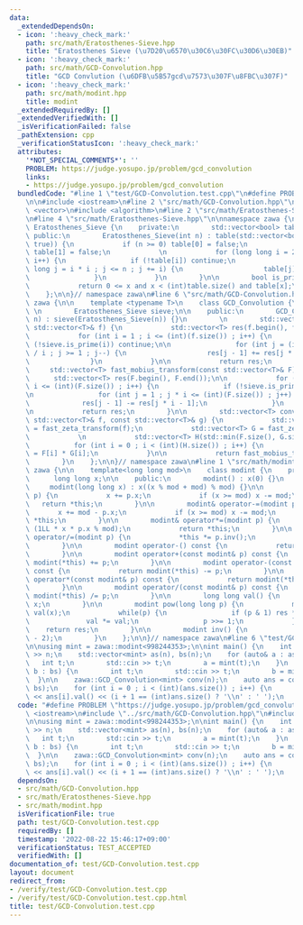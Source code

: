 ```yaml
---
data:
  _extendedDependsOn:
  - icon: ':heavy_check_mark:'
    path: src/math/Eratosthenes-Sieve.hpp
    title: "Eratosthenes Sieve (\u7D20\u6570\u30C6\u30FC\u30D6\u30EB)"
  - icon: ':heavy_check_mark:'
    path: src/math/GCD-Convolution.hpp
    title: "GCD Convlution (\u6DFB\u5B57gcd\u7573\u307F\u8FBC\u307F)"
  - icon: ':heavy_check_mark:'
    path: src/math/modint.hpp
    title: modint
  _extendedRequiredBy: []
  _extendedVerifiedWith: []
  _isVerificationFailed: false
  _pathExtension: cpp
  _verificationStatusIcon: ':heavy_check_mark:'
  attributes:
    '*NOT_SPECIAL_COMMENTS*': ''
    PROBLEM: https://judge.yosupo.jp/problem/gcd_convolution
    links:
    - https://judge.yosupo.jp/problem/gcd_convolution
  bundledCode: "#line 1 \"test/GCD-Convolution.test.cpp\"\n#define PROBLEM \"https://judge.yosupo.jp/problem/gcd_convolution\"\
    \n\n#include <iostream>\n#line 2 \"src/math/GCD-Convolution.hpp\"\n\n#include\
    \ <vector>\n#include <algorithm>\n#line 2 \"src/math/Eratosthenes-Sieve.hpp\"\n\
    \n#line 4 \"src/math/Eratosthenes-Sieve.hpp\"\n\nnamespace zawa {\n\n    class\
    \ Eratosthenes_Sieve {\n    private:\n        std::vector<bool> table;\n\n   \
    \ public:\n        Eratosthenes_Sieve(int n) : table(std::vector<bool>(n + 1,\
    \ true)) {\n            if (n >= 0) table[0] = false;\n            if (n >= 1)\
    \ table[1] = false;\n            \n            for (long long i = 2 ; i <= n ;\
    \ i++) {\n                if (!table[i]) continue;\n                for (long\
    \ long j = i * i ; j <= n ; j += i) {\n                    table[j] = false;\n\
    \                }\n            }\n        }\n\n        bool is_prime(int x) {\n\
    \            return 0 <= x and x < (int)table.size() and table[x];\n        }\n\
    \    };\n\n}// namespace zawa\n#line 6 \"src/math/GCD-Convolution.hpp\"\n\nnamespace\
    \ zawa {\n\n    template <typename T>\n    class GCD_Convolution {\n    private:\
    \ \n        Eratosthenes_Sieve sieve;\n\n    public:\n        GCD_Convolution(int\
    \ n) : sieve(Eratosthenes_Sieve(n)) {}\n        \n        std::vector<T> fast_zeta_transform(const\
    \ std::vector<T>& f) {\n            std::vector<T> res(f.begin(), f.end());\n\n\
    \            for (int i = 1 ; i <= (int)(f.size()) ; i++) {\n                if\
    \ (!sieve.is_prime(i)) continue;\n\n                for (int j = (int)res.size()\
    \ / i ; j >= 1 ; j--) {\n                    res[j - 1] += res[j * i - 1];\n \
    \               }\n            }\n\n            return res;\n        }\n\n   \
    \     std::vector<T> fast_mobius_transform(const std::vector<T>& F) {\n      \
    \      std::vector<T> res(F.begin(), F.end());\n\n            for (int i = 1 ;\
    \ i <= (int)(F.size()) ; i++) {\n                if (!sieve.is_prime(i)) continue;\n\
    \n                for (int j = 1 ; j * i <= (int)(F.size()) ; j++) {\n       \
    \             res[j - 1] -= res[j * i - 1];\n                }\n            }\n\
    \n            return res;\n        }\n\n        std::vector<T> convolution(const\
    \ std::vector<T>& f, const std::vector<T>& g) {\n            std::vector<T> F\
    \ = fast_zeta_transform(f);\n            std::vector<T> G = fast_zeta_transform(g);\n\
    \            \n            std::vector<T> H(std::min(F.size(), G.size()));\n \
    \           for (int i = 0 ; i < (int)(H.size()) ; i++) {\n                H[i]\
    \ = F[i] * G[i];\n            }\n\n            return fast_mobius_transform(H);\n\
    \        }\n    };\n\n}// namespace zawa\n#line 1 \"src/math/modint.hpp\"\nnamespace\
    \ zawa {\n\n    template<long long mod>\n    class modint {\n    private:\n  \
    \      long long x;\n\n    public:\n        modint() : x(0) {}\n        \n   \
    \     modint(long long x) : x((x % mod + mod) % mod) {}\n\n        modint& operator+=(modint\
    \ p) {\n            x += p.x;\n            if (x >= mod) x -= mod;\n         \
    \   return *this;\n        }\n\n        modint& operator-=(modint p) {\n     \
    \       x += mod - p.x;\n            if (x >= mod) x -= mod;\n            return\
    \ *this;\n        }\n\n        modint& operator*=(modint p) {\n            x =\
    \ (1LL * x * p.x % mod);\n            return *this;\n        }\n\n        modint&\
    \ operator/=(modint p) {\n            *this *= p.inv();\n            return *this;\n\
    \        }\n\n        modint operator-() const {\n            return modint(-x);\n\
    \        }\n\n        modint operator+(const modint& p) const {\n            return\
    \ modint(*this) += p;\n        }\n\n        modint operator-(const modint& p)\
    \ const {\n            return modint(*this) -= p;\n        }\n\n        modint\
    \ operator*(const modint& p) const {\n            return modint(*this) *= p;\n\
    \        }\n\n        modint operator/(const modint& p) const {\n            return\
    \ modint(*this) /= p;\n        }\n\n        long long val() {\n            return\
    \ x;\n        }\n\n        modint pow(long long p) {\n            modint res(1),\
    \ val(x);\n            while(p) {\n                if (p & 1) res *= val;\n  \
    \              val *= val;\n                p >>= 1;\n            }\n        \
    \    return res;\n        }\n\n        modint inv() {\n            return pow(mod\
    \ - 2);\n        }\n    };\n\n}// namespace zawa\n#line 6 \"test/GCD-Convolution.test.cpp\"\
    \n\nusing mint = zawa::modint<998244353>;\n\nint main() {\n    int n;\n    std::cin\
    \ >> n;\n    std::vector<mint> as(n), bs(n);\n    for (auto& a : as) {\n     \
    \   int t;\n        std::cin >> t;\n        a = mint(t);\n    }\n    for (auto&\
    \ b : bs) {\n        int t;\n        std::cin >> t;\n        b = mint(t);\n  \
    \  }\n\n    zawa::GCD_Convolution<mint> conv(n);\n    auto ans = conv.convolution(as,\
    \ bs);\n    for (int i = 0 ; i < (int)(ans.size()) ; i++) {\n        std::cout\
    \ << ans[i].val() << (i + 1 == (int)ans.size() ? '\\n' : ' ');\n    }\n}\n"
  code: "#define PROBLEM \"https://judge.yosupo.jp/problem/gcd_convolution\"\n\n#include\
    \ <iostream>\n#include \"../src/math/GCD-Convolution.hpp\"\n#include \"../src/math/modint.hpp\"\
    \n\nusing mint = zawa::modint<998244353>;\n\nint main() {\n    int n;\n    std::cin\
    \ >> n;\n    std::vector<mint> as(n), bs(n);\n    for (auto& a : as) {\n     \
    \   int t;\n        std::cin >> t;\n        a = mint(t);\n    }\n    for (auto&\
    \ b : bs) {\n        int t;\n        std::cin >> t;\n        b = mint(t);\n  \
    \  }\n\n    zawa::GCD_Convolution<mint> conv(n);\n    auto ans = conv.convolution(as,\
    \ bs);\n    for (int i = 0 ; i < (int)(ans.size()) ; i++) {\n        std::cout\
    \ << ans[i].val() << (i + 1 == (int)ans.size() ? '\\n' : ' ');\n    }\n}\n"
  dependsOn:
  - src/math/GCD-Convolution.hpp
  - src/math/Eratosthenes-Sieve.hpp
  - src/math/modint.hpp
  isVerificationFile: true
  path: test/GCD-Convolution.test.cpp
  requiredBy: []
  timestamp: '2022-08-22 15:46:17+09:00'
  verificationStatus: TEST_ACCEPTED
  verifiedWith: []
documentation_of: test/GCD-Convolution.test.cpp
layout: document
redirect_from:
- /verify/test/GCD-Convolution.test.cpp
- /verify/test/GCD-Convolution.test.cpp.html
title: test/GCD-Convolution.test.cpp
---
```

